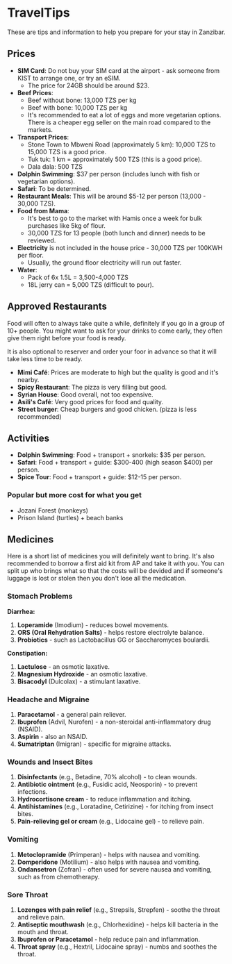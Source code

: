 # TravelTips

These are tips and information to help you prepare for your stay in Zanzibar.

## Prices

* **SIM Card**: Do not buy your SIM card at the airport - ask someone from KIST to arrange one, or try an eSIM.
  * The price for 24GB should be around $23.
* **Beef Prices**:
  * Beef without bone: 13,000 TZS per kg
  * Beef with bone: 10,000 TZS per kg
  * It's recommended to eat a lot of eggs and more vegetarian options. There is a cheaper egg seller on the main road compared to the markets.
* **Transport Prices**:
  * Stone Town to Mbweni Road (approximately 5 km): 10,000 TZS to 15,000 TZS is a good price.
  * Tuk tuk: 1 km = approximately 500 TZS (this is a good price).
  * Dala dala: 500 TZS
* **Dolphin Swimming**: $37 per person (includes lunch with fish or vegetarian options).
* **Safari**: To be determined.
* **Restaurant Meals**: This will be around $5-12 per person (13,000 - 30,000 TZS).
* **Food from Mama**:
  * It's best to go to the market with Hamis once a week for bulk purchases like 5kg of flour.
  * 30,000 TZS for 13 people (both lunch and dinner) needs to be reviewed.
* **Electricity** is not included in the house price - 30,000 TZS per 100KWH per floor.
  * Usually, the ground floor electricity will run out faster.
* **Water**:
  * Pack of 6x 1.5L = 3,500-4,000 TZS
  * 18L jerry can = 5,000 TZS (difficult to pour).

## Approved Restaurants

Food will often to always take quite a while, definitely if you go in a group of 10+ people. You might want to ask for your drinks to come early, they often give them right before your food is ready.

It is also optional to reserver and order your foor in advance so that it will take less time to be ready. 

* **Mimi Café**: Prices are moderate to high but the quality is good and it's nearby.
* **Spicy Restaurant**: The pizza is very filling but good.
* **Syrian House**: Good overall, not too expensive.
* **Asili's Café**: Very good prices for food and quality.
* **Street burger**: Cheap burgers and good chicken. (pizza is less recommended)

## Activities

* **Dolphin Swimming**: Food + transport + snorkels: $35 per person.
* **Safari**: Food + transport + guide: $300-400 (high season $400) per person.
* **Spice Tour**: Food + transport + guide: $12-15 per person.

### Popular but more cost for what you get

* Jozani Forest (monkeys)
* Prison Island (turtles) + beach banks

## Medicines

Here is a short list of medicines you will definitely want to bring. It's also recommended to borrow a first aid kit from AP and take it with you. You can split up who brings what so that the costs will be devided and if someone's luggage is lost or stolen then you don't lose all the medication.

### Stomach Problems

**Diarrhea:**

1. **Loperamide** (Imodium) - reduces bowel movements.
2. **ORS (Oral Rehydration Salts)** - helps restore electrolyte balance.
3. **Probiotics** - such as Lactobacillus GG or Saccharomyces boulardii.

**Constipation:**

1. **Lactulose** - an osmotic laxative.
2. **Magnesium Hydroxide** - an osmotic laxative.
3. **Bisacodyl** (Dulcolax) - a stimulant laxative.

### Headache and Migraine

1. **Paracetamol** - a general pain reliever.
2. **Ibuprofen** (Advil, Nurofen) - a non-steroidal anti-inflammatory drug (NSAID).
3. **Aspirin** - also an NSAID.
4. **Sumatriptan** (Imigran) - specific for migraine attacks.

### Wounds and Insect Bites

1. **Disinfectants** (e.g., Betadine, 70% alcohol) - to clean wounds.
2. **Antibiotic ointment** (e.g., Fusidic acid, Neosporin) - to prevent infections.
3. **Hydrocortisone cream** - to reduce inflammation and itching.
4. **Antihistamines** (e.g., Loratadine, Cetirizine) - for itching from insect bites.
5. **Pain-relieving gel or cream** (e.g., Lidocaine gel) - to relieve pain.

### Vomiting

1. **Metoclopramide** (Primperan) - helps with nausea and vomiting.
2. **Domperidone** (Motilium) - also helps with nausea and vomiting.
3. **Ondansetron** (Zofran) - often used for severe nausea and vomiting, such as from chemotherapy.

### Sore Throat

1. **Lozenges with pain relief** (e.g., Strepsils, Strepfen) - soothe the throat and relieve pain.
2. **Antiseptic mouthwash** (e.g., Chlorhexidine) - helps kill bacteria in the mouth and throat.
3. **Ibuprofen or Paracetamol** - help reduce pain and inflammation.
4. **Throat spray** (e.g., Hextril, Lidocaine spray) - numbs and soothes the throat.
